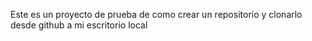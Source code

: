 Este es un proyecto de prueba de como crear un repositorio y clonarlo desde github a mi escritorio local
